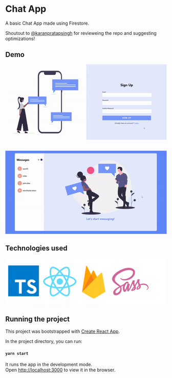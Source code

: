 # Chat App
A basic Chat App made using Firestore.

Shoutout to [@karanpratapsingh](https://github.com/karanpratapsingh) for revieweing the repo and suggesting optimizations!

## Demo
![Demo-1](src/assets/Demo-1.gif)
<br />
<br />

![Demo-2](src/assets/Demo-2.gif)
<br />

## Technologies used
![Tech used](src/assets/techUsed.png)


## Running the project
This project was bootstrapped with [Create React App](https://github.com/facebook/create-react-app).

In the project directory, you can run:

#### `yarn start`

It runs the app in the development mode.<br />
Open [http://localhost:3000](http://localhost:3000) to view it in the browser.

